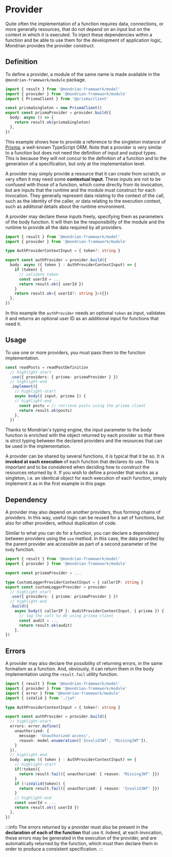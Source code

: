 # Provider

Quite often the implementation of a function requires data, connections, or more generally resources, that do not depend on an input but on the context in which it is executed. To inject these dependencies within a function and be able to use them for the development of application logic, Mondrian provides the provider construct.

## Definition
To define a provider, a module of the same name is made available in the `@mondrian-framework/module` package.

```typescript
import { result } from '@mondrian-framework/model'
import { provider } from '@mondrian-framework/module'
import { PrismaClient } from '@prisma/client'

const prismaSingleton = new PrismaClient()
export const prismaProvider = provider.build({
  body: async () => {
    return result.ok(prismaSingleton)
  },
})
```

This example shows how to provide a reference to the singleton instance of [Prisma](https://www.prisma.io/), a well-known TypeScript ORM. Note that a provider is very similar to a function but does not need the definition of input and output types. This is because they will not concur to the definition of a function and to the generation of a specification, but only at the implementation level.

A provider may simply provide a resource that it can create from scratch, or very often it may need some **contextual input**. These inputs are not to be confused with those of a function, which come directly from its invocation, but are inputs that the runtime and the module must construct for each invocation. They generally represent data relating to the context of the call, such as the identity of the caller, or data relating to the execution context, such as additonal details about the runtime environment.

A provider may declare these inputs freely, specifying them as parameters of the body function. It will then be the responsibility of the module and the runtime to provide all the data required by all providers.

```typescript
import { result } from '@mondrian-framework/model'
import { provider } from '@mondrian-framework/module'

type AuthProviderContextInput = { token?: string }

export const authProvider = provider.build({
  body: async ({ token } : AuthProviderContextInput) => {
    if (token) {
      // validate token
      const userId = ...
      return result.ok({ userId })
    }
    return result.ok<{ userId?: string }>({})
  },
})
```
In this example the `authProvider` needs an optional `token` as input, validates it and returns an optional user ID as an additional input for functions that need it. 

## Usage
To use one or more providers, you must pass them to the function implementation.

```typescript
const readPosts = readPostDefinition
  // highlight-start
  .use({ providers: { prisma: prismaProvider } })
  // highlight-end
  .implement({
    // highlight-start
    async body({ input, prisma }) {
    // highlight-end
      const posts = // retrieve posts using the prisma client
      return result.ok(posts)
    },
  })
```
Thanks to Mondrian's typing engine, the input parameter to the body function is enriched with the object returned by each provider so that there is strict typing between the declared providers and the resources that can be used in the implementation.

A provider can be shared by several functions, it is typical that it be so. It is **invoked at each execution** of each function that declares its use. This is important and to be considered when deciding how to construct the resources returned by it. If you wish to define a provider that works as a singleton, i.e. an identical object for each execution of each function, simply implement it as in the first example in this page.

## Dependency

A provider may also depend on another providers, thus forming chains of providers. In this way, useful logic can be reused for a set of functions, but also for other providers, without duplication of code.

Similar to what you can do for a function, you can declare a dependency between providers using the `use` method. In this case, the data provided by the parent provider are accessible as part of a second parameter of the `body` function.

```typescript
import { result } from '@mondrian-framework/model'
import { provider } from '@mondrian-framework/module'

export const prismaProvider = ...

type CustomLoggerProviderContextInput = { callerIP: string }
export const customLoggerProvider = provider
  // highlight-start
  .use({ providers: { prisma: prismaProvider } })
  // highlight-end
  .build({
    async body({ callerIP }: AuditProviderContextInput, { prisma }) {
      // log the call to db using prisma client
      const audit = ...
      return result.ok(audit)
    },
})
```

## Errors

A provider may also declare the possibility of returning errors, in the same formalism as a function. And, obviously, it can return them in the body implementation using the `result.fail` utility function.

```typescript
import { result } from '@mondrian-framework/model'
import { provider } from '@mondrian-framework/module'
import { error } from '@mondrian-framework/module'
import { isValid } from './jwt'

type AuthProviderContextInput = { token?: string }

export const authProvider = provider.build({
  // highlight-start
  errors: error.define({
    unauthorized: {
      message: 'Unauthorized access',
      reason: model.enumeration(['InvalidJWT', 'MissingJWT']),
    }
  }),
  // highlight-end
  body: async ({ token } : AuthProviderContextInput) => {
    // highlight-start
    if(!token){
      return result.fail({ unauthorized: { reason: 'MissingJWT' }})
    }
    if (!isValid(token)) {
      return result.fail({ unauthorized: { reason: 'InvalidJWT' }})
    }
    // highlight-end
    const userId = ...
    return result.ok({ userId })
  },
})
```

:::info
The errors returned by a provider must also be present in the **declaration of each of the function** that use it. Indeed, at each invocation, these errors may be generated in the execution of the provider, and are automatically returned by the function, which must then declare them in order to produce a consistent specification.
:::
